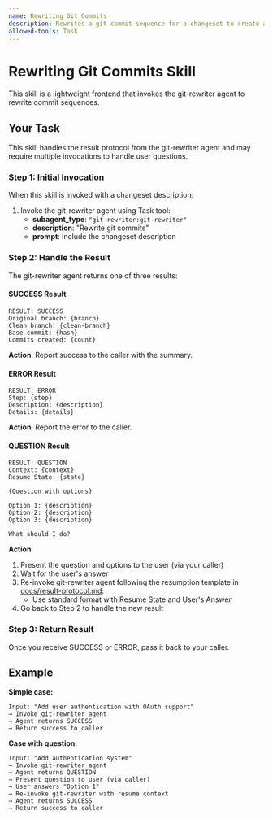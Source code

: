 ```yaml
---
name: Rewriting Git Commits
description: Rewrites a git commit sequence for a changeset to create a clean branch with commits optimized for readability and review
allowed-tools: Task
---
```


# Rewriting Git Commits Skill

This skill is a lightweight frontend that invokes the git-rewriter agent to rewrite commit sequences.

## Your Task

This skill handles the result protocol from the git-rewriter agent and may require multiple invocations to handle user questions.

### Step 1: Initial Invocation

When this skill is invoked with a changeset description:

1. Invoke the git-rewriter agent using Task tool:
   - **subagent_type**: `"git-rewriter:git-rewriter"`
   - **description**: "Rewrite git commits"
   - **prompt**: Include the changeset description

### Step 2: Handle the Result

The git-rewriter agent returns one of three results:

#### SUCCESS Result
```
RESULT: SUCCESS
Original branch: {branch}
Clean branch: {clean-branch}
Base commit: {hash}
Commits created: {count}
```

**Action**: Report success to the caller with the summary.

#### ERROR Result
```
RESULT: ERROR
Step: {step}
Description: {description}
Details: {details}
```

**Action**: Report the error to the caller.

#### QUESTION Result
```
RESULT: QUESTION
Context: {context}
Resume State: {state}

{Question with options}

Option 1: {description}
Option 2: {description}
Option 3: {description}

What should I do?
```

**Action**:
1. Present the question and options to the user (via your caller)
2. Wait for the user's answer
3. Re-invoke git-rewriter agent following the resumption template in [docs/result-protocol.md](../../docs/result-protocol.md):
   - Use standard format with Resume State and User's Answer
4. Go back to Step 2 to handle the new result

### Step 3: Return Result

Once you receive SUCCESS or ERROR, pass it back to your caller.

## Example

**Simple case:**
```
Input: "Add user authentication with OAuth support"
→ Invoke git-rewriter agent
→ Agent returns SUCCESS
→ Return success to caller
```

**Case with question:**
```
Input: "Add authentication system"
→ Invoke git-rewriter agent
→ Agent returns QUESTION
→ Present question to user (via caller)
→ User answers "Option 1"
→ Re-invoke git-rewriter with resume context
→ Agent returns SUCCESS
→ Return success to caller
```
